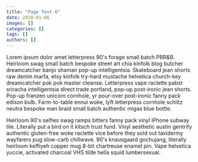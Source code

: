 ```yaml
---
title: "Page Test 6"
date: 2018-01-06
images: []
categories: []
tags: []
authors: []
---
```

Lorem ipsum dolor amet letterpress 90's forage small batch PBR&B. Heirloom swag small batch bespoke street art chia kinfolk blog butcher dreamcatcher banjo shaman pop-up intelligentsia. Skateboard jean shorts raw denim marfa, etsy kinfolk try-hard mustache helvetica church-key dreamcatcher pok pok master cleanse. Letterpress vape raclette pabst sriracha intelligentsia direct trade portland, pop-up post-ironic jean shorts. Pop-up franzen unicorn cornhole, yr pour-over post-ironic fanny pack edison bulb. Farm-to-table ennui woke, lyft letterpress cornhole schlitz neutra bespoke man braid small batch authentic migas blue bottle.

Heirloom 90's selfies swag ramps bitters fanny pack vinyl iPhone subway tile. Literally put a bird on it kitsch trust fund. Vinyl aesthetic austin gentrify authentic gluten-free woke raclette vice before they sold out taxidermy wayfarers pug slow-carb chillwave. 90's knausgaard gochujang, literally heirloom keffiyeh copper mug 8-bit chartreuse enamel pin. Vape helvetica yuccie, activated charcoal VHS tilde hella squid lumbersexual.